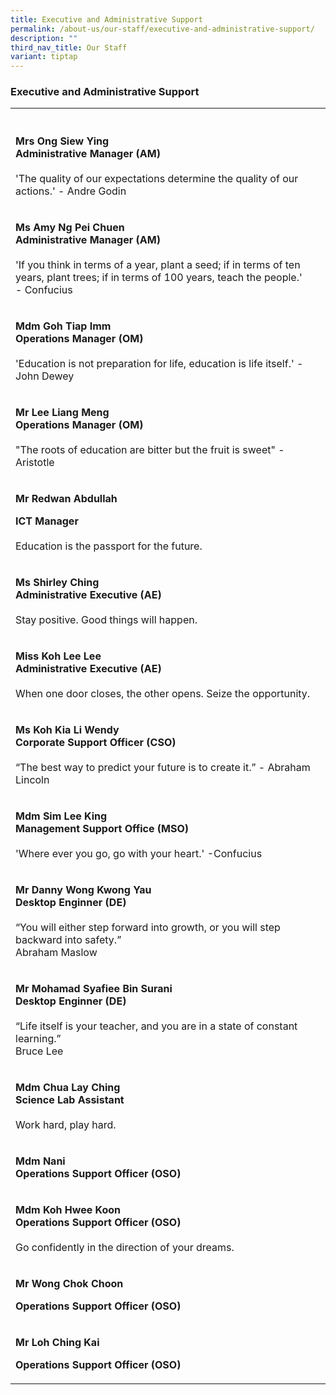 ```yaml
---
title: Executive and Administrative Support
permalink: /about-us/our-staff/executive-and-administrative-support/
description: ""
third_nav_title: Our Staff
variant: tiptap
---
```

<h3>Executive and Administrative Support</h3>
<p></p>
<p></p>
<table style="minWidth: 50px">
<colgroup>
<col>
<col>
</colgroup>
<tbody>
<tr>
<th rowspan="1" colspan="1">
<p></p>
</th>
<th rowspan="1" colspan="1">
<p></p>
</th>
</tr>
<tr>
<td rowspan="1" colspan="1">
<p><strong>Mrs Ong Siew Ying<br>Administrative Manager (AM)</strong>
<br>
<br>'The quality of our expectations determine the quality of our actions.'
- Andre Godin</p>
</td>
<td rowspan="1" colspan="1">
<p></p>
</td>
</tr>
<tr>
<td rowspan="1" colspan="1">
<p><strong>Ms Amy Ng Pei Chuen<br>Administrative Manager (AM)</strong>
<br>
<br>'If you think in terms of a year, plant a seed; if in terms of ten years,
plant trees; if in terms of 100 years, teach the people.' - Confucius</p>
</td>
<td rowspan="1" colspan="1">
<p></p>
</td>
</tr>
<tr>
<td rowspan="1" colspan="1">
<p><strong>Mdm Goh Tiap Imm<br>Operations Manager (OM)</strong>
<br>
<br>'Education is not preparation for life, education is life itself.' -John
Dewey</p>
</td>
<td rowspan="1" colspan="1">
<p></p>
</td>
</tr>
<tr>
<td rowspan="1" colspan="1">
<p><strong>Mr Lee Liang Meng<br>Operations Manager (OM)</strong>
<br>
<br>"The roots of education are bitter but the fruit is sweet" - Aristotle</p>
</td>
<td rowspan="1" colspan="1">
<p></p>
</td>
</tr>
<tr>
<td rowspan="1" colspan="1">
<p><strong>Mr Redwan Abdullah</strong>
</p>
<p><strong>ICT Manager</strong>
<br>
<br>Education is the passport for the future.</p>
</td>
<td rowspan="1" colspan="1">
<p></p>
</td>
</tr>
<tr>
<td rowspan="1" colspan="1">
<p><strong>Ms Shirley Ching<br>Administrative Executive (AE)</strong>
<br>
<br>Stay positive. Good things will happen.</p>
</td>
<td rowspan="1" colspan="1">
<p></p>
</td>
</tr>
<tr>
<td rowspan="1" colspan="1">
<p><strong>Miss Koh Lee Lee<br>Administrative Executive (AE)</strong>
<br>
<br>When one door closes, the other opens. Seize the opportunity.</p>
</td>
<td rowspan="1" colspan="1">
<p></p>
</td>
</tr>
<tr>
<td rowspan="1" colspan="1">
<p><strong>Ms Koh Kia Li Wendy<br>Corporate Support Officer (CSO)</strong> 
<br>
<br>“The best way to predict your future is to create it.” - Abraham Lincoln</p>
</td>
<td rowspan="1" colspan="1">
<p></p>
</td>
</tr>
<tr>
<td rowspan="1" colspan="1">
<p><strong>Mdm Sim Lee King<br>Management Support Office (MSO)</strong>
<br>
<br>'Where ever you go, go with your heart.' -Confucius</p>
</td>
<td rowspan="1" colspan="1">
<p></p>
</td>
</tr>
<tr>
<td rowspan="1" colspan="1">
<p><strong>Mr Danny Wong Kwong Yau<br>Desktop Enginner (DE)</strong>
<br>
<br>“You will either step forward into growth, or you will step backward into
safety.”
<br>Abraham Maslow</p>
</td>
<td rowspan="1" colspan="1">
<p></p>
</td>
</tr>
<tr>
<td rowspan="1" colspan="1">
<p><strong>Mr Mohamad Syafiee Bin Surani<br>Desktop Enginner (DE)</strong>
<br>
<br>“Life itself is your teacher, and you are in a state of constant learning.”
<br>Bruce Lee
<br>
</p>
</td>
<td rowspan="1" colspan="1">
<p></p>
</td>
</tr>
<tr>
<td rowspan="1" colspan="1">
<p><strong>Mdm Chua Lay Ching<br>Science Lab Assistant</strong>
<br>
<br>Work hard, play hard.</p>
</td>
<td rowspan="1" colspan="1">
<p></p>
</td>
</tr>
<tr>
<td rowspan="1" colspan="1">
<p><strong>Mdm Nani<br>Operations Support Officer (OSO)</strong>
</p>
</td>
<td rowspan="1" colspan="1">
<p></p>
</td>
</tr>
<tr>
<td rowspan="1" colspan="1">
<p><strong>Mdm Koh Hwee Koon<br>Operations Support Officer (OSO)</strong>
<br>
<br>Go confidently in the direction of your dreams.</p>
</td>
<td rowspan="1" colspan="1">
<p></p>
</td>
</tr>
<tr>
<td rowspan="1" colspan="1">
<p><strong>Mr Wong Chok Choon</strong>
</p>
<p><strong>Operations Support Officer (OSO)</strong>
</p>
<p></p>
</td>
<td rowspan="1" colspan="1">
<p></p>
</td>
</tr>
<tr>
<td rowspan="1" colspan="1">
<p><strong>Mr Loh Ching Kai</strong>
</p>
<p><strong>Operations Support Officer (OSO)</strong>
</p>
<p></p>
</td>
<td rowspan="1" colspan="1">
<p></p>
</td>
</tr>
</tbody>
</table>
<p></p>